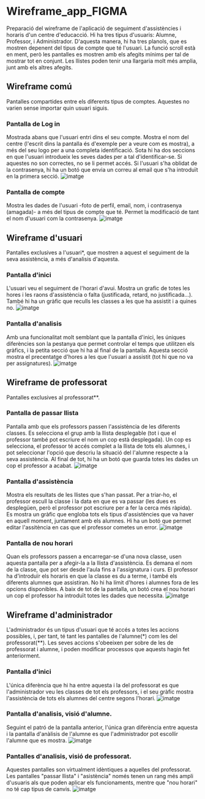 # Wireframe_app_FIGMA
Preparació del wireframe de l'aplicació de seguiment d'assistències i horaris d'un centre d'educacció. 
Hi ha tres tipus d'usuaris: Alumne, Professor, i Administrador. D'aquesta manera, hi ha tres planols, que es mostren depenent del tipus de compte que té l'usuari. 
La funció scroll està en ment, però les pantalles es mostren amb els afegits mínims per tal de mostrar tot en conjunt. Les llistes poden tenir una llargaria molt més amplia, junt amb els altres afegits. 

## Wireframe comú
Pantalles compartides entre els diferents tipus de comptes. Aquestes no varien sense importar quin usuari siguis. 

### Pantalla de Log in
Mostrada abans que l'usuari entri dins el seu compte. Mostra el nom del centre (l'escrit dins la pantalla és d'exemple per a veure com es mostra), a més del seu logo per a una completa identificació. Sota hi ha dos seccions en que l'usuari introdueix les seves dades per a tal d'identificar-se. Si aquestes no son correctes, no se li permet accés. Si l'usuari s'ha oblidat de la contrasenya, hi ha un botó que envia un correu al email que s'ha introduït en la primera secció. 
![imatge](https://github.com/user-attachments/assets/f7f671a2-1974-4b20-afbe-ef6307d50c9c)

### Pantalla de compte
Mostra les dades de l'usuari -foto de perfil, email, nom, i contrasenya (amagada)- a més del tipus de compte que té. Permet la modificació de tant el nom d'usuari com la contrasenya. 
![imatge](https://github.com/user-attachments/assets/5372c516-baab-486e-a9a0-36bffba817ef)

## Wireframe d'usuari
Pantalles exclusives a l'usuari*, que mostren a aquest el seguiment de la seva assistència, a més d'analisis d'aquesta. 

### Pantalla d'inici
L'usuari veu el seguiment de l'horari d'avui. Mostra un grafic de totes les hores i les raons d'assistència o falta (justificada, retard, no justificada...). També hi ha un gràfic que reculls les classes a les que ha assistit i a quines no. 
![imatge](https://github.com/user-attachments/assets/8a850376-055c-4c1d-bea4-eedd7f34fcc7)

### Pantalla d'analisis
Amb una funcionalitat molt semblant que la pantalla d'inici, les úniques diferències son la pestanya que permet controlar el temps que utilitzen els gràfics, i la petita secció que hi ha al final de la pantalla. Aquesta secció mostra el precentatge d'hores a les que l'usuari a assistit (tot hi que no va per assignatures).
![imatge](https://github.com/user-attachments/assets/5a5bdd47-4dc9-4a9c-b74a-543077121670)

## Wireframe de professorat
Pantalles exclusives al professorat**.

### Pantalla de passar llista
Pantalla amb que els professors passen l'assistència de les diferents classes. Es selecciona el grup amb la llista desplegable (tot i que el professor també pot escriure el nom un cop està desplegada). Un cop es selecciona, el professor té accés complet a la llista de tots els alumnes, i pot seleccionar l'opció que descriu la situació del l'alumne respecte a la seva assistència. Al final de tot, hi ha un botó que guarda totes les dades un cop el professor a acabat. 
![imatge](https://github.com/user-attachments/assets/8fd1d909-c067-465d-b112-f22d05d70181)

### Pantalla d'assistència
Mostra els resultats de les llistes que s'han passat. Per a triar-ho, el professor escull la classe i la data en que es va passar (les dues es desplegüen, però el professor pot escriure per a fer la cerca més ràpida). Es mostra un gràfic que engloba tots els tipus d'assistències que va haver en aquell moment, juntament amb els alumnes. Hi ha un botó que permet editar l'assitència en cas que el professor cometes un error. 
![imatge](https://github.com/user-attachments/assets/b7a3bbd1-ecaa-4127-ade6-871398f38cea)

### Pantalla de nou horari
Quan els professors passen a encarregar-se d'una nova classe, usen aquesta pantalla per a afegir-la a la llista d'assistència. Es demana el nom de la classe, que pot ser desde l'aula fins a l'assignatura i curs. El professor ha d'introduïr els horaris en que la classe es du a terme, i també els diferents alumnes que assistiran. No hi ha límit d'hores i alumnes fora de les opcions disponibles. A baix de tot de la pantalla, un botó crea el nou horari un cop el professor ha introduït totes les dades que necessita. 
![imatge](https://github.com/user-attachments/assets/88cd064d-faef-4b5f-bf56-928afc163717)

## Wireframe d'administrador
L'administrador és un tipus d'usuari que té accés a totes les accions possibles, i, per tant, té tant les pantalles de l'alumne(*) com les del professorat(**). Les seves accions s'obeeixen per sobre de les de professorat i alumne, i poden modificar processos que aquests hagin fet anteriorment. 

### Pantalla d'inici
L'única diferència que hi ha entre aquesta i la del professorat es que l'administrador veu les classes de tot els professors, i el seu gràfic mostra l'assistència de tots els alumnes del centre segons l'horari.
![imatge](https://github.com/user-attachments/assets/de56bdaa-1d54-4823-a708-865b1ea24386)

### Pantalla d'analisis, visió d'alumne.
Seguint el patró de la pantalla anterior, l'única gran diferència entre aquesta i la pantalla d'anàlisis de l'alumne es que l'administrador pot escollir l'alumne que es mostra. 
![imatge](https://github.com/user-attachments/assets/cb9b6655-09cb-4b63-b0b8-1a28ed866283)

### Pantalles d'analisis, visió de professorat. 
Aquestes pantalles son virtualment idèntiques a aquelles del professorat. Les pantalles "passar llista" i "asistència" només tenen un rang més ampli d'usuaris als que poden aplicar els funcionaments, mentre que "nou horari" no té cap tipus de canvis. 
![imatge](https://github.com/user-attachments/assets/5047199b-664c-4cd2-9824-b83411ff254b)

